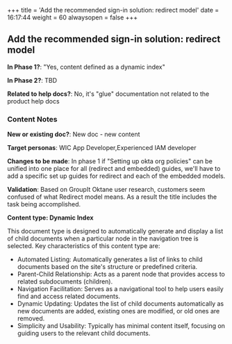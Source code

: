 +++
title = 'Add the recommended sign-in solution: redirect model'
date = 16:17:44
weight = 60
alwaysopen = false
+++

## Add the recommended sign-in solution: redirect model

**In Phase 1?**: "Yes, content defined as a dynamic index"

**In Phase 2?**: TBD

**Related to help docs?**: No, it's "glue" documentation not related to the product help docs



### Content Notes

**New or existing doc?**: New doc - new content

**Target personas**: WIC App Developer,Experienced IAM developer

**Changes to be made**: In phase 1 if "Setting up okta org policies" can be unified into one place for all (redirect and embedded) guides, we'll have to add a specific set up guides for redirect and each of the embedded models.

**Validation**: Based on GroupIt Oktane user research, customers seem confused of what Redirect model means. As a result the title includes the task being accomplished.

**Content type: Dynamic Index**

This document type is designed to automatically generate and display a list of child documents when a particular node in the navigation tree is selected. Key characteristics of this content type are:
- Automated Listing: Automatically generates a list of links to child documents based on the site's structure or predefined criteria.
- Parent-Child Relationship: Acts as a parent node that provides access to related subdocuments (children).
- Navigation Facilitation: Serves as a navigational tool to help users easily find and access related documents.
- Dynamic Updating: Updates the list of child documents automatically as new documents are added, existing ones are modified, or old ones are removed.
- Simplicity and Usability: Typically has minimal content itself, focusing on guiding users to the relevant child documents.


